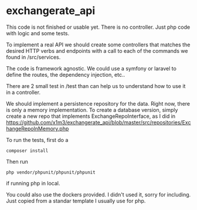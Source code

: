 # exchangerate_api

This code is not finished or usable yet. There is no controller. Just php code with logic and some tests. 

To implement a real API we should create some controllers that matches the desired HTTP verbs and endpoints with a call to each
of the commands we found in /src/services.

The code is framework agnostic. We could use a symfony or laravel to define the routes, the dependency injection, etc..

There are 2 small test in /test than can help us to understand how to use it in a controller.

We should implement a persistence repository for the data. Right now, there is only a memory implementation. To create a database version,
simply create a new repo that implements ExchangeRepoInterface, as I did in https://github.com/x1m3/exchangerate_api/blob/master/src/repositories/ExchangeRepoInMemory.php


To run the tests, first do a 
```
composer install
```


Then run
```
php vendor/phpunit/phpunit/phpunit 
```
if running php in local. 


You could also use the dockers provided. I didn't used it, sorry for including. Just copied from a standar template I usually use for php.
